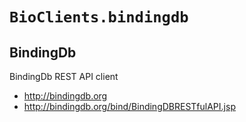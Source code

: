 # `BioClients.bindingdb`

##  BindingDb

BindingDb REST API client

  * <http://bindingdb.org>
  * <http://bindingdb.org/bind/BindingDBRESTfulAPI.jsp>
